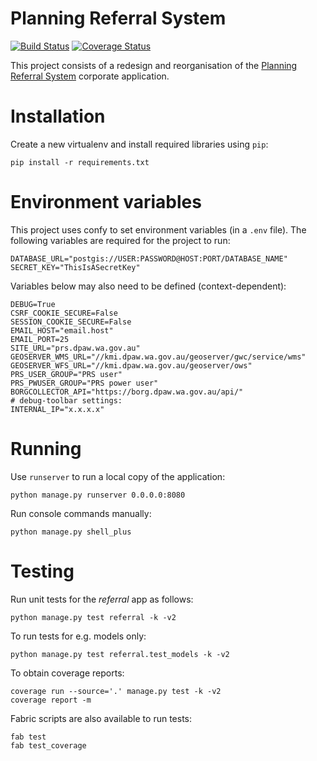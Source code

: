 # Planning Referral System

[![Build
Status](https://travis-ci.org/parksandwildlife/prs.svg?branch=master)](https://travis-ci.org/parksandwildlife/prs)
[![Coverage
Status](https://coveralls.io/repos/github/parksandwildlife/prs/badge.svg?branch=master)](https://coveralls.io/github/parksandwildlife/prs?branch=master)

This project consists of a redesign and reorganisation of the [Planning
Referral System](https://confluence.dec.wa.gov.au/display/prs/Home)
corporate application.

# Installation

Create a new virtualenv and install required libraries using `pip`:

    pip install -r requirements.txt

# Environment variables

This project uses confy to set environment variables (in a `.env` file).
The following variables are required for the project to run:

    DATABASE_URL="postgis://USER:PASSWORD@HOST:PORT/DATABASE_NAME"
    SECRET_KEY="ThisIsASecretKey"

Variables below may also need to be defined (context-dependent):

    DEBUG=True
    CSRF_COOKIE_SECURE=False
    SESSION_COOKIE_SECURE=False
    EMAIL_HOST="email.host"
    EMAIL_PORT=25
    SITE_URL="prs.dpaw.wa.gov.au"
    GEOSERVER_WMS_URL="//kmi.dpaw.wa.gov.au/geoserver/gwc/service/wms"
    GEOSERVER_WFS_URL="//kmi.dpaw.wa.gov.au/geoserver/ows"
    PRS_USER_GROUP="PRS user"
    PRS_PWUSER_GROUP="PRS power user"
    BORGCOLLECTOR_API="https://borg.dpaw.wa.gov.au/api/"
    # debug-toolbar settings:
    INTERNAL_IP="x.x.x.x"

# Running

Use `runserver` to run a local copy of the application:

    python manage.py runserver 0.0.0.0:8080

Run console commands manually:

    python manage.py shell_plus

# Testing

Run unit tests for the *referral* app as follows:

    python manage.py test referral -k -v2

To run tests for e.g. models only:

    python manage.py test referral.test_models -k -v2

To obtain coverage reports:

    coverage run --source='.' manage.py test -k -v2
    coverage report -m

Fabric scripts are also available to run tests:

    fab test
    fab test_coverage
